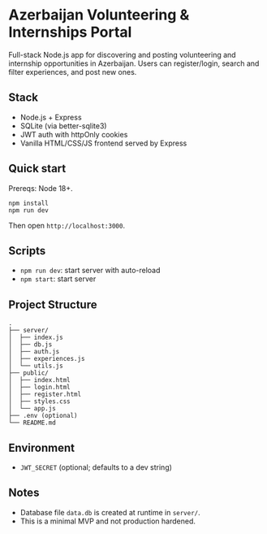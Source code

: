 # Azerbaijan Volunteering & Internships Portal

Full-stack Node.js app for discovering and posting volunteering and internship opportunities in Azerbaijan. Users can register/login, search and filter experiences, and post new ones.

## Stack
- Node.js + Express
- SQLite (via better-sqlite3)
- JWT auth with httpOnly cookies
- Vanilla HTML/CSS/JS frontend served by Express

## Quick start

Prereqs: Node 18+.

```
npm install
npm run dev
```

Then open `http://localhost:3000`.

## Scripts
- `npm run dev`: start server with auto-reload
- `npm start`: start server

## Project Structure

```
.
├── server/
│  ├── index.js
│  ├── db.js
│  ├── auth.js
│  ├── experiences.js
│  └── utils.js
├── public/
│  ├── index.html
│  ├── login.html
│  ├── register.html
│  ├── styles.css
│  └── app.js
├── .env (optional)
└── README.md
```

## Environment
- `JWT_SECRET` (optional; defaults to a dev string)

## Notes
- Database file `data.db` is created at runtime in `server/`.
- This is a minimal MVP and not production hardened.